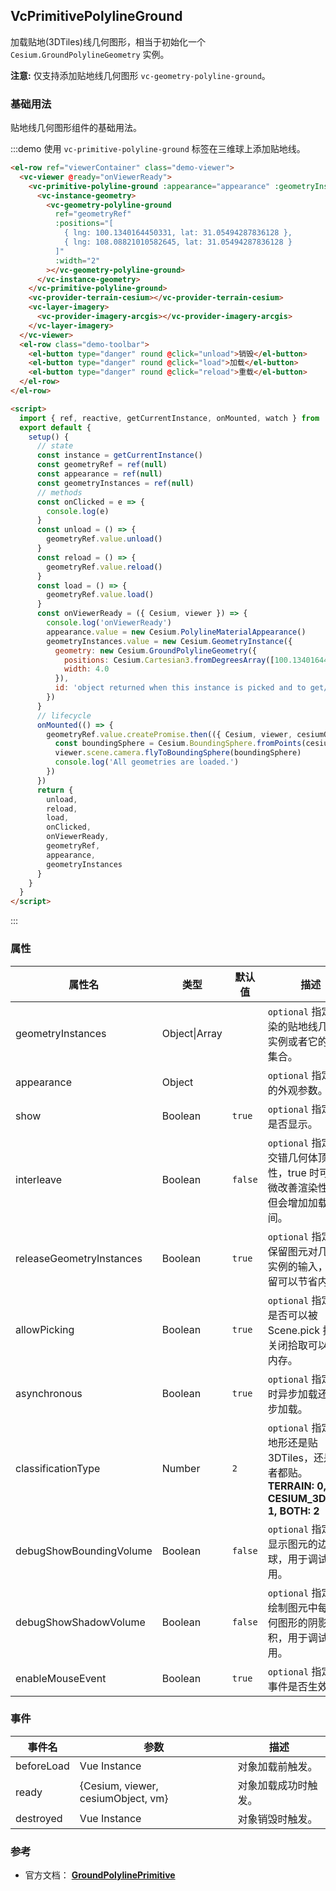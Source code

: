 ## VcPrimitivePolylineGround

加载贴地(3DTiles)线几何图形，相当于初始化一个 `Cesium.GroundPolylineGeometry` 实例。

**注意:** 仅支持添加贴地线几何图形 `vc-geometry-polyline-ground`。

### 基础用法

贴地线几何图形组件的基础用法。

:::demo 使用 `vc-primitive-polyline-ground` 标签在三维球上添加贴地线。

```html
<el-row ref="viewerContainer" class="demo-viewer">
  <vc-viewer @ready="onViewerReady">
    <vc-primitive-polyline-ground :appearance="appearance" :geometryInstances="geometryInstances" @click="onClicked">
      <vc-instance-geometry>
        <vc-geometry-polyline-ground
          ref="geometryRef"
          :positions="[
            { lng: 100.1340164450331, lat: 31.05494287836128 },
            { lng: 108.08821010582645, lat: 31.05494287836128 }
          ]"
          :width="2"
        ></vc-geometry-polyline-ground>
      </vc-instance-geometry>
    </vc-primitive-polyline-ground>
    <vc-provider-terrain-cesium></vc-provider-terrain-cesium>
    <vc-layer-imagery>
      <vc-provider-imagery-arcgis></vc-provider-imagery-arcgis>
    </vc-layer-imagery>
  </vc-viewer>
  <el-row class="demo-toolbar">
    <el-button type="danger" round @click="unload">销毁</el-button>
    <el-button type="danger" round @click="load">加载</el-button>
    <el-button type="danger" round @click="reload">重载</el-button>
  </el-row>
</el-row>

<script>
  import { ref, reactive, getCurrentInstance, onMounted, watch } from 'vue'
  export default {
    setup() {
      // state
      const instance = getCurrentInstance()
      const geometryRef = ref(null)
      const appearance = ref(null)
      const geometryInstances = ref(null)
      // methods
      const onClicked = e => {
        console.log(e)
      }
      const unload = () => {
        geometryRef.value.unload()
      }
      const reload = () => {
        geometryRef.value.reload()
      }
      const load = () => {
        geometryRef.value.load()
      }
      const onViewerReady = ({ Cesium, viewer }) => {
        console.log('onViewerReady')
        appearance.value = new Cesium.PolylineMaterialAppearance()
        geometryInstances.value = new Cesium.GeometryInstance({
          geometry: new Cesium.GroundPolylineGeometry({
            positions: Cesium.Cartesian3.fromDegreesArray([100.1340164450331, 32.05494287836128, 108.08821010582645, 32.097804071380715]),
            width: 4.0
          }),
          id: 'object returned when this instance is picked and to get/set per-instance attributes'
        })
      }
      // lifecycle
      onMounted(() => {
        geometryRef.value.createPromise.then(({ Cesium, viewer, cesiumObject }) => {
          const boundingSphere = Cesium.BoundingSphere.fromPoints(cesiumObject._positions)
          viewer.scene.camera.flyToBoundingSphere(boundingSphere)
          console.log('All geometries are loaded.')
        })
      })
      return {
        unload,
        reload,
        load,
        onClicked,
        onViewerReady,
        geometryRef,
        appearance,
        geometryInstances
      }
    }
  }
</script>
```

:::

### 属性

<!-- prettier-ignore -->
| 属性名 | 类型 | 默认值 | 描述 |可选值|
| ------ | ---- | ------ | ---- |---|
| geometryInstances | Object\|Array | | `optional` 指定要渲染的贴地线几何体实例或者它的实例集合。 |
| appearance | Object | | `optional` 指定图元的外观参数。 |
| show | Boolean | `true` | `optional` 指定图元是否显示。 |
| interleave | Boolean | `false` | `optional` 指定是否交错几何体顶点属性，true 时可以稍微改善渲染性能，但会增加加载时间。 |
| releaseGeometryInstances | Boolean | `true` | `optional` 指定是否保留图元对几何体实例的输入，不保留可以节省内存。 |
| allowPicking | Boolean | `true` | `optional` 指定图元是否可以被 Scene.pick 拾取，关闭拾取可以节省内存。 |
| asynchronous | Boolean | `true` | `optional` 指定图元时异步加载还是同步加载。 |
| classificationType | Number | `2` | `optional` 指定是贴地形还是贴 3DTiles，还是两者都贴。 **TERRAIN: 0, CESIUM_3D_TILE: 1, BOTH: 2** |0/1/2|
| debugShowBoundingVolume | Boolean | `false` | `optional` 指定是否显示图元的边界球，用于调试使用。 |
| debugShowShadowVolume | Boolean | `false` | `optional` 指定是否绘制图元中每个几何图形的阴影体积，用于调试使用。 |
| enableMouseEvent | Boolean | `true` | `optional` 指定鼠标事件是否生效。 |

### 事件

| 事件名     | 参数                               | 描述                 |
| ---------- | ---------------------------------- | -------------------- |
| beforeLoad | Vue Instance                       | 对象加载前触发。     |
| ready      | {Cesium, viewer, cesiumObject, vm} | 对象加载成功时触发。 |
| destroyed  | Vue Instance                       | 对象销毁时触发。     |

### 参考

- 官方文档： **[GroundPolylinePrimitive](https://cesium.com/docs/cesiumjs-ref-doc/GroundPolylinePrimitive.html)**
